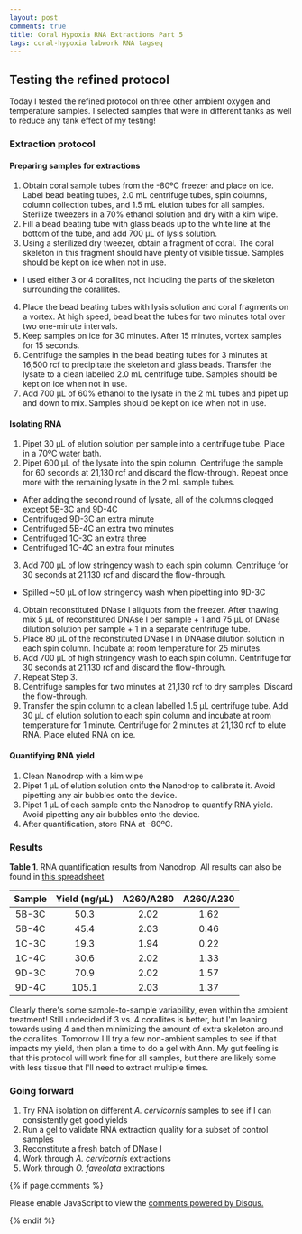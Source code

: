 ```yaml
---
layout: post
comments: true
title: Coral Hypoxia RNA Extractions Part 5
tags: coral-hypoxia labwork RNA tagseq
---
```


## Testing the refined protocol

Today I tested the refined protocol on three other ambient oxygen and temperature samples. I selected samples that were in different tanks as well to reduce any tank effect of my testing!

### Extraction protocol

#### Preparing samples for extractions

1. Obtain coral sample tubes from the -80ºC freezer and place on ice. Label bead beating tubes, 2.0 mL centrifuge tubes, spin columns, column collection tubes, and 1.5 mL elution tubes for all samples. Sterilize tweezers in a 70% ethanol solution and dry with a kim wipe.
2. Fill a bead beating tube with glass beads up to the white line at the bottom of the tube, and add 700 µL of lysis solution.  
3. Using a sterilized dry tweezer, obtain a fragment of coral. The coral skeleton in this fragment should have plenty of visible tissue. Samples should be kept on ice when not in use.
  - I used either 3 or 4 corallites, not including the parts of the skeleton surrounding the corallites.
4. Place the bead beating tubes with lysis solution and coral fragments on a vortex. At high speed, bead beat the tubes for two minutes total over two one-minute intervals.
5. Keep samples on ice for 30 minutes. After 15 minutes, vortex samples for 15 seconds.
6. Centrifuge the samples in the bead beating tubes for 3 minutes at 16,500 rcf to precipitate the skeleton and glass beads. Transfer the lysate to a clean labelled 2.0 mL centrifuge tube. Samples should be kept on ice when not in use.
7. Add 700 µL of 60% ethanol to the lysate in the 2 mL tubes and pipet up and down to mix. Samples should be kept on ice when not in use.

#### Isolating RNA

1. Pipet 30 µL of elution solution per sample into a centrifuge tube. Place in a 70ºC water bath.
2. Pipet 600 µL of the lysate into the spin column. Centrifuge the sample for 60 seconds at 21,130 rcf and discard the flow-through. Repeat once more with the remaining lysate in the 2 mL sample tubes.
  - After adding the second round of lysate, all of the columns clogged except 5B-3C and 9D-4C
  - Centrifuged 9D-3C an extra minute
  - Centrifuged 5B-4C an extra two minutes
  - Centrifuged 1C-3C an extra three
  - Centrifuged 1C-4C an extra four minutes
3. Add 700 µL of low stringency wash to each spin column. Centrifuge for 30 seconds at 21,130 rcf and discard the flow-through.
  - Spilled ~50 µL of low stringency wash when pipetting into 9D-3C
4. Obtain reconstituted DNase I aliquots from the freezer. After thawing, mix 5 µL of reconstituted DNAse I per sample + 1 and 75 µL of DNase dilution solution per sample + 1 in a separate centrifuge tube.
5. Place 80 µL of the reconstituted DNase I in DNAase dilution solution in each spin column. Incubate at room temperature for 25 minutes.
6. Add 700 µL of high stringency wash to each spin column. Centrifuge for 30 seconds at 21,130 rcf and discard the flow-through.
7. Repeat Step 3.
8. Centrifuge samples for two minutes at 21,130 rcf to dry samples. Discard the flow-through.
9. Transfer the spin column to a clean labelled 1.5 µL centrifuge tube. Add 30 µL of elution solution to each spin column and incubate at room temperature for 1 minute. Centrifuge for 2 minutes at 21,130 rcf to elute RNA. Place eluted RNA on ice.

#### Quantifying RNA yield

1. Clean Nanodrop with a kim wipe
2. Pipet 1 µL of elution solution onto the Nanodrop to calibrate it. Avoid pipetting any air bubbles onto the device.
3. Pipet 1 µL of each sample onto the Nanodrop to quantify RNA yield. Avoid pipetting any air bubbles onto the device.
4. After quantification, store RNA at -80ºC.

### Results

**Table 1**. RNA quantification results from Nanodrop. All results can also be found in [this spreadsheet](https://github.com/yaaminiv/coral-hypoxia-omics/blob/main/metadata/Coral_Hypoxia_RNA_Yields.xlsx)

| **Sample** | **Yield (ng/µL)** | **A260/A280** | **A260/A230** |
|:----------:|:-----------------:|:-------------:|:-------------:|
|    5B-3C   |        50.3       |      2.02     |      1.62     |
|    5B-4C   |        45.4       |      2.03     |      0.46     |
|    1C-3C   |        19.3       |      1.94     |      0.22     |
|    1C-4C   |        30.6       |      2.02     |      1.33     |
|    9D-3C   |        70.9       |      2.02     |      1.57     |
|    9D-4C   |       105.1       |      2.03     |      1.37     |

Clearly there's some sample-to-sample variability, even within the ambient treatment! Still undecided if 3 vs. 4 corallites is better, but I'm leaning towards using 4 and then minimizing the amount of extra skeleton around the corallites. Tomorrow I'll try a few non-ambient samples to see if that impacts my yield, then plan a time to do a gel with Ann. My gut feeling is that this protocol will work fine for all samples, but there are likely some with less tissue that I'll need to extract multiple times.

### Going forward

1. Try RNA isolation on different *A. cervicornis* samples to see if I can consistently get good yields
4. Run a gel to validate RNA extraction quality for a subset of control samples
2. Reconstitute a fresh batch of DNase I
5. Work through *A. cervicornis* extractions
6. Work through *O. faveolata* extractions

{% if page.comments %}

<div id="disqus_thread"></div>
<script>

/**
*  RECOMMENDED CONFIGURATION VARIABLES: EDIT AND UNCOMMENT THE SECTION BELOW TO INSERT DYNAMIC VALUES FROM YOUR PLATFORM OR CMS.
*  LEARN WHY DEFINING THESE VARIABLES IS IMPORTANT: https://disqus.com/admin/universalcode/#configuration-variables*/
/*
var disqus_config = function () {
this.page.url = PAGE_URL;  // Replace PAGE_URL with your page's canonical URL variable
this.page.identifier = PAGE_IDENTIFIER; // Replace PAGE_IDENTIFIER with your page's unique identifier variable
};
*/
(function() { // DON'T EDIT BELOW THIS LINE
var d = document, s = d.createElement('script');
s.src = 'https://the-responsible-grad-student.disqus.com/embed.js';
s.setAttribute('data-timestamp', +new Date());
(d.head || d.body).appendChild(s);
})();
</script>
<noscript>Please enable JavaScript to view the <a href="https://disqus.com/?ref_noscript">comments powered by Disqus.</a></noscript>

{% endif %}

<script id="dsq-count-scr" src="//the-responsible-grad-student.disqus.com/count.js" async></script>
